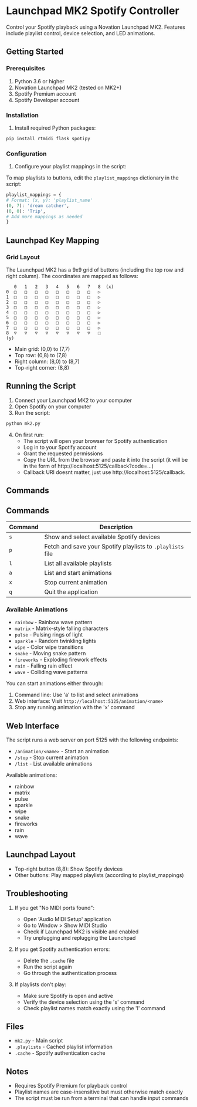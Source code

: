 # Launchpad MK2 Spotify Controller

Control your Spotify playback using a Novation Launchpad MK2. Features include playlist control, device selection, and LED animations.

## Getting Started

### Prerequisites

1. Python 3.6 or higher
2. Novation Launchpad MK2 (tested on MK2+)
3. Spotify Premium account
4. Spotify Developer account

### Installation

1. Install required Python packages:

```bash
pip install rtmidi flask spotipy
```

### Configuration

1. Configure your playlist mappings in the script:

To map playlists to buttons, edit the `playlist_mappings` dictionary in the script:

```python
playlist_mappings = {
# Format: (x, y): 'playlist_name'
(0, 7): 'dream catcher',
(0, 0): 'Trip',
# Add more mappings as needed
}
```

## Launchpad Key Mapping

### Grid Layout
The Launchpad MK2 has a 9x9 grid of buttons (including the top row and right column). The coordinates are mapped as follows:

```
   0   1   2   3   4   5   6   7   8  (x)
0  □   □   □   □   □   □   □   □   ▷
1  □   □   □   □   □   □   □   □   ▷
2  □   □   □   □   □   □   □   □   ▷
3  □   □   □   □   □   □   □   □   ▷
4  □   □   □   □   □   □   □   □   ▷
5  □   □   □   □   □   □   □   □   ▷
6  □   □   □   □   □   □   □   □   ▷
7  □   □   □   □   □   □   □   □   ▷
8  ▽   ▽   ▽   ▽   ▽   ▽   ▽   ▽   ⬚
(y)
```
- Main grid: (0,0) to (7,7)
- Top row: (0,8) to (7,8)
- Right column: (8,0) to (8,7)
- Top-right corner: (8,8)

## Running the Script

1. Connect your Launchpad MK2 to your computer
2. Open Spotify on your computer
3. Run the script:

```bash
python mk2.py
```

4. On first run:
   - The script will open your browser for Spotify authentication
   - Log in to your Spotify account
   - Grant the requested permissions
   - Copy the URL from the browser and paste it into the script (it will be in the form of http://localhost:5125/callback?code=...)
   - Callback URI doesnt matter, just use http://localhost:5125/callback.

## Commands

## Commands

| Command | Description |
|---------|-------------|
| `s` | Show and select available Spotify devices |
| `p` | Fetch and save your Spotify playlists to `.playlists` file |
| `l` | List all available playlists |
| `a` | List and start animations |
| `x` | Stop current animation |
| `q` | Quit the application |

### Available Animations
- `rainbow` - Rainbow wave pattern
- `matrix` - Matrix-style falling characters
- `pulse` - Pulsing rings of light
- `sparkle` - Random twinkling lights
- `wipe` - Color wipe transitions
- `snake` - Moving snake pattern
- `fireworks` - Exploding firework effects
- `rain` - Falling rain effect
- `wave` - Colliding wave patterns

You can start animations either through:
1. Command line: Use 'a' to list and select animations
2. Web interface: Visit `http://localhost:5125/animation/<name>`
3. Stop any running animation with the 'x' command
## Web Interface

The script runs a web server on port 5125 with the following endpoints:

- `/animation/<name>` - Start an animation
- `/stop` - Stop current animation
- `/list` - List available animations

Available animations:
- rainbow
- matrix
- pulse
- sparkle
- wipe
- snake
- fireworks
- rain
- wave

## Launchpad Layout

- Top-right button (8,8): Show Spotify devices
- Other buttons: Play mapped playlists (according to playlist_mappings)

## Troubleshooting

1. If you get "No MIDI ports found":
   - Open 'Audio MIDI Setup' application
   - Go to Window > Show MIDI Studio
   - Check if Launchpad MK2 is visible and enabled
   - Try unplugging and replugging the Launchpad

2. If you get Spotify authentication errors:
   - Delete the `.cache` file
   - Run the script again
   - Go through the authentication process

3. If playlists don't play:
   - Make sure Spotify is open and active
   - Verify the device selection using the 's' command
   - Check playlist names match exactly using the 'l' command

## Files

- `mk2.py` - Main script
- `.playlists` - Cached playlist information
- `.cache` - Spotify authentication cache

## Notes

- Requires Spotify Premium for playback control
- Playlist names are case-insensitive but must otherwise match exactly
- The script must be run from a terminal that can handle input commands